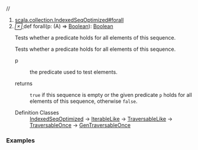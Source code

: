 //
<ol>
<li><a href="https://www.scala-lang.org/api/2.12.3/scala/collection/mutable/ArrayBuffer.html#forall(p:A=>Boolean):Boolean">scala.collection.IndexedSeqOptimized#forall</a></li>
<li name="scala.collection.IndexedSeqOptimized#forall" visbl="pub" class="indented0 " data-isabs="false" fullcomment="yes" group="Ungrouped"> <a id="forall(p:A=>Boolean):Boolean"></a><a id="forall((A)⇒Boolean):Boolean"></a> <span class="permalink"> <a href="../../../scala/collection/mutable/ArrayBuffer.html#forall(p:A=>Boolean):Boolean" title="Permalink"> <i class="material-icons"></i> </a> </span> <span class="modifier_kind"> <span class="modifier"></span> <span class="kind">def</span> </span> <span class="symbol"> <span class="name">forall</span><span class="params">(<span name="p">p: (<span class="extype" name="scala.collection.mutable.ArrayBuffer.A">A</span>) ⇒ <a href="../../Boolean.html" class="extype" name="scala.Boolean">Boolean</a></span>)</span><span class="result">: <a href="../../Boolean.html" class="extype" name="scala.Boolean">Boolean</a></span> </span> <p class="shortcomment cmt">Tests whether a predicate holds for all elements of this sequence.</p>
 <div class="fullcomment">
  <div class="comment cmt">
   <p>Tests whether a predicate holds for all elements of this sequence.</p>
  </div>
  <dl class="paramcmts block">
   <dt class="param">
    p
   </dt>
   <dd class="cmt">
    <p>the predicate used to test elements.</p>
   </dd>
   <dt>
    returns
   </dt>
   <dd class="cmt">
    <p><code>true</code> if this sequence is empty or the given predicate <code>p</code> holds for all elements of this sequence, otherwise <code>false</code>.</p>
   </dd>
  </dl>
  <dl class="attributes block"> 
   <dt>
    Definition Classes
   </dt>
   <dd>
    <a href="../IndexedSeqOptimized.html" class="extype" name="scala.collection.IndexedSeqOptimized">IndexedSeqOptimized</a> → 
    <a href="../IterableLike.html" class="extype" name="scala.collection.IterableLike">IterableLike</a> → 
    <a href="../TraversableLike.html" class="extype" name="scala.collection.TraversableLike">TraversableLike</a> → 
    <a href="../TraversableOnce.html" class="extype" name="scala.collection.TraversableOnce">TraversableOnce</a> → 
    <a href="../GenTraversableOnce.html" class="extype" name="scala.collection.GenTraversableOnce">GenTraversableOnce</a>
   </dd>
  </dl>
 </div> </li>
        </ol>


### Examples
















